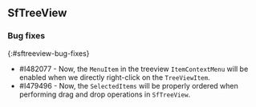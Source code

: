 ## SfTreeView

### Bug fixes
{:#sftreeview-bug-fixes}

* \#I482077 - Now, the `MenuItem` in the treeview `ItemContextMenu` will be enabled when we directly right-click on the `TreeViewItem`.
* \#I479496 - Now, the `SelectedItems` will be properly ordered when performing drag and drop operations in `SfTreeView`.
